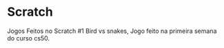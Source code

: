 # Scratch
Jogos Feitos no Scratch
#1 Bird vs snakes, Jogo feito na primeira semana do curso cs50. <br>
